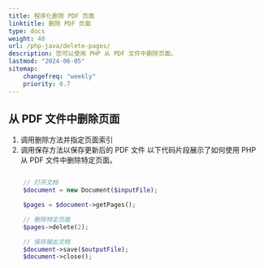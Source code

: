```yaml
---
title: 程序化删除 PDF 页面 
linktitle: 删除 PDF 页面
type: docs
weight: 40
url: /php-java/delete-pages/
description: 您可以使用 PHP 从 PDF 文件中删除页面。
lastmod: "2024-06-05"
sitemap:
    changefreq: "weekly"
    priority: 0.7
---
```


## 从 PDF 文件中删除页面

1. 调用删除方法并指定页面索引
1. 调用保存方法以保存更新后的 PDF 文件
以下代码片段展示了如何使用 PHP 从 PDF 文件中删除特定页面。

```php

    // 打开文档
    $document = new Document($inputFile);      

    $pages = $document->getPages();

    // 删除特定页面
    $pages->delete(2);

    // 保存输出文档
    $document->save($outputFile);
    $document->close();
```